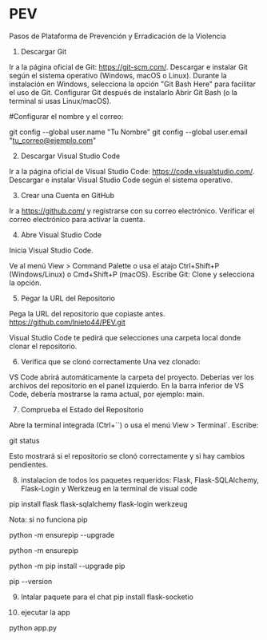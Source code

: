 # PEV
Pasos de Plataforma de Prevención y Erradicación de la Violencia 

1. Descargar Git

Ir a la página oficial de Git: https://git-scm.com/.
Descargar e instalar Git según el sistema operativo (Windows, macOS o Linux).
Durante la instalación en Windows, selecciona la opción "Git Bash Here" para facilitar el uso de Git.
Configurar Git después de instalarlo
Abrir Git Bash (o la terminal si usas Linux/macOS).

#Configurar el nombre y el correo:

git config --global user.name "Tu Nombre"
git config --global user.email "tu_correo@ejemplo.com"

2. Descargar Visual Studio Code

Ir a la página oficial de Visual Studio Code: https://code.visualstudio.com/.
Descargar e instalar Visual Studio Code según el sistema operativo.

3. Crear una Cuenta en GitHub

Ir a https://github.com/ y registrarse con su correo electrónico.
Verificar el correo electrónico para activar la cuenta.

4. Abre Visual Studio Code

Inicia Visual Studio Code.

Ve al menú View > Command Palette o usa el atajo Ctrl+Shift+P (Windows/Linux) o Cmd+Shift+P (macOS).
Escribe Git: Clone y selecciona la opción.

5. Pegar la URL del Repositorio
   
Pega la URL del repositorio que copiaste antes.
https://github.com/lnieto44/PEV.git

Visual Studio Code te pedirá que selecciones una carpeta local donde clonar el repositorio.

6. Verifica que se clonó correctamente
Una vez clonado:

VS Code abrirá automáticamente la carpeta del proyecto.
Deberías ver los archivos del repositorio en el panel izquierdo.
En la barra inferior de VS Code, debería mostrarse la rama actual, por ejemplo: main.

7. Comprueba el Estado del Repositorio
   
Abre la terminal integrada (Ctrl+``) o usa el menú View > Terminal`.
Escribe:

git status

Esto mostrará si el repositorio se clonó correctamente y si hay cambios pendientes.

8. instalacion de todos los paquetes requeridos: Flask, Flask-SQLAlchemy, Flask-Login y Werkzeug en la terminal de visual code

pip install flask flask-sqlalchemy flask-login werkzeug

Nota: si no funciona pip 

python -m ensurepip --upgrade

python -m ensurepip

python -m pip install --upgrade pip

pip --version

9. Intalar paquete para el chat
    pip install flask-socketio

10. ejecutar la app

python app.py

